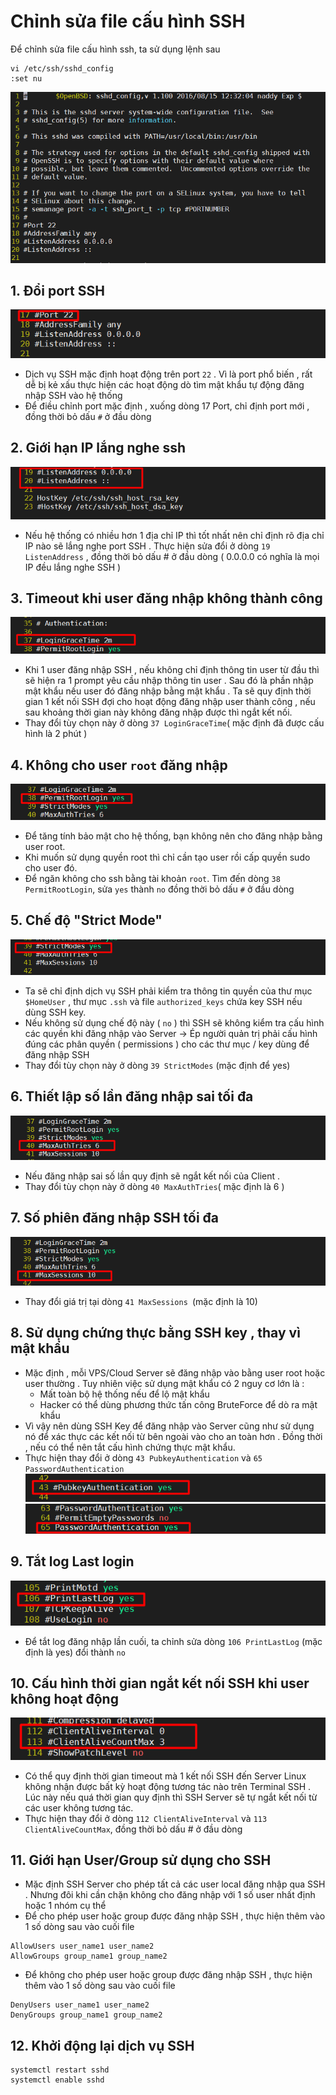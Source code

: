 ﻿# Chỉnh sửa file cấu hình SSH
Để chỉnh sửa file cấu hình ssh, ta sử dụng lệnh sau
```
vi /etc/ssh/sshd_config
:set nu
```
![](/image/port1.png)

## 1. Đổi port SSH

![](/image/port2.png)

* Dịch vụ SSH mặc định hoạt động trên port `22` . Vì là port phổ biến , rất dễ bị kẻ xấu thực hiện các hoạt động dò tìm mật khẩu tự động đăng nhập SSH vào hệ thống
* Để điều chỉnh port mặc định , xuống dòng 17 Port, chỉ định port mới , đồng thời bỏ dấu `#` ở đầu dòng

## 2. Giới hạn IP lắng nghe ssh
![](/image/port3.png)

* Nếu hệ thống có nhiều hơn 1 địa chỉ IP thì tốt nhất nên chỉ định rõ địa chỉ IP nào sẽ lắng nghe port SSH . Thực hiện sửa đổi ở dòng `19 ListenAddress` , đồng thời bỏ dấu # ở đầu dòng ( 0.0.0.0 có nghĩa là mọi IP đều lắng nghe SSH )

## 3. Timeout khi user đăng nhập không thành công

![](/image/port4.png)

* Khi 1 user đăng nhập SSH , nếu không chỉ định thông tin user từ đầu thì sẽ hiện ra 1 prompt yêu cầu nhập thông tin user . Sau đó là phần nhập mật khẩu nếu user đó đăng nhập bằng mật khẩu . Ta sẽ quy định thời gian 1 kết nối SSH đợi cho hoạt động đăng nhập user thành công , nếu sau khoảng thời gian này không đăng nhập được thì ngắt kết nối.
* Thay đổi tùy chọn này ở dòng `37 LoginGraceTime`( mặc định đã được cấu hình là 2 phút )

## 4. Không cho user `root` đăng nhập

![](/image/port5.png)

* Để tăng tính bảo mật cho hệ thống, bạn không nên cho đăng nhập bằng user root.
* Khi muốn sử dụng quyền root thì chỉ cần tạo user rồi cấp quyền sudo cho user đó.
* Để ngăn không cho ssh bằng tài khoản `root`. Tìm đến dòng `38 PermitRootLogin`, sửa `yes` thành `no` đồng thời bỏ dấu `#` ở đầu dòng

## 5. Chế độ "Strict Mode"

![](/image/port6.png)

* Ta sẽ chỉ định dịch vụ SSH phải kiểm tra thông tin quyền của thư mục `$HomeUser` , thư mục `.ssh` và file `authorized_keys` chứa key SSH nếu dùng SSH key.
* Nếu không sử dụng chế độ này ( `no` ) thì SSH sẽ không kiểm tra cấu hình các quyền khi đăng nhập vào Server -> Ép người quản trị phải cấu hình đúng các phân quyền ( permissions ) cho các thư mục / key dùng để đăng nhập SSH
* Thay đổi tùy chọn này ở dòng `39 StrictModes` (mặc định để yes)

## 6. Thiết lập số lần đăng nhập sai tối đa

![](/image/port7.png)

* Nếu đăng nhập sai số lần quy định sẽ ngắt kết nối của Client .
* Thay đổi tùy chọn này ở dòng `40 MaxAuthTries`( mặc định là 6 )

## 7. Số phiên đăng nhập SSH tối đa

![](/image/port8.png)

* Thay đổi giá trị tại dòng `41 MaxSessions `(mặc định là 10)

## 8. Sử dụng chứng thực bằng SSH key , thay vì mật khẩu

* Mặc định , mỗi VPS/Cloud Server sẽ đăng nhập vào bằng user root hoặc user thường . Tuy nhiên việc sử dụng mật khẩu có 2 nguy cơ lớn là :
   * Mất toàn bộ hệ thống nếu để lộ mật khẩu
   * Hacker có thể dùng phương thức tấn công BruteForce để dò ra mật khẩu
* Vì vậy nên dùng SSH Key để đăng nhập vào Server cũng như sử dụng nó để xác thực các kết nối từ bên ngoài vào cho an toàn hơn . Đồng thời , nếu có thể nên tắt cấu hình chứng thực mật khẩu.
* Thực hiện thay đổi ở dòng `43 PubkeyAuthentication` và `65 PasswordAuthentication`
![](/image/port9.png)
![](/image/port10.png)

## 9. Tắt log Last login

![](/image/port11.png)

* Để tắt log đăng nhập lần cuối, ta chỉnh sửa dòng `106 PrintLastLog` (mặc định là yes) đổi thành `no`

## 10. Cấu hình thời gian ngắt kết nối SSH khi user không hoạt động

![](/image/port12.png)

* Có thể quy định thời gian timeout mà 1 kết nối SSH đến Server Linux không nhận được bất kỳ hoạt động tương tác nào trên Terminal SSH . Lúc này nếu quá thời gian quy định thì SSH Server sẽ tự ngắt kết nối từ các user không tương tác.
* Thực hiện thay đổi ở dòng `112 ClientAliveInterval` và `113 ClientAliveCountMax`, đồng thời bỏ dấu # ở đầu dòng

## 11. Giới hạn User/Group sử dụng cho SSH

* Mặc định SSH Server cho phép tất cả các user local đăng nhập qua SSH . Nhưng đôi khi cần chặn không cho đăng nhập với 1 số user nhất định hoặc 1 nhóm cụ thể
* Để cho phép user hoặc group được đăng nhập SSH , thực hiện thêm vào 1 số dòng sau vào cuối file
```
AllowUsers user_name1 user_name2
AllowGroups group_name1 group_name2
```
* Để không cho phép user hoặc group được đăng nhập SSH , thực hiện thêm vào 1 số dòng sau vào cuối file
```
DenyUsers user_name1 user_name2
DenyGroups group_name1 group_name2
```

## 12. Khởi động lại dịch vụ SSH

```
systemctl restart sshd
systemctl enable sshd
```






